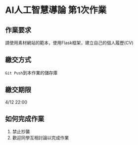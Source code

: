 # AI人工智慧導論 第1次作業

## 作業要求
請使用素材網站[](https://bootstrapmade.com/bootstrap-resume-cv-templates/)的範本，使用Flask框架，建立自己的個人履歷(CV)

## 繳交方式
`Git Push`到本作業的儲存庫

## 繳交期限
4/12 22:00

## 如何完成作業
1. 禁止抄襲
2. 歡迎同學互相討論以完成作業

